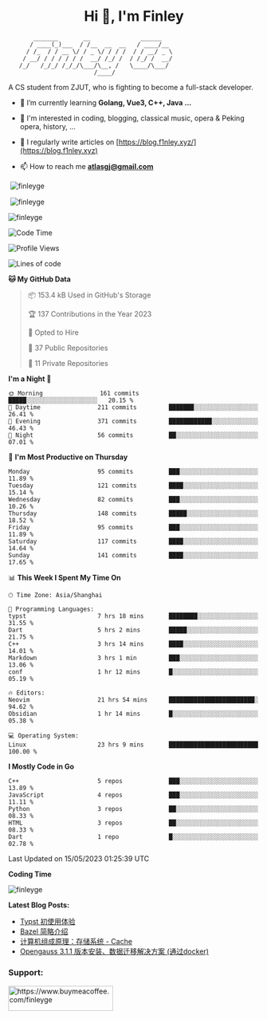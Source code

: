 <h1 align="center">Hi 👋, I'm Finley</h1>

```text
       _______       __              ______   
      / ____(_)___  / /__  __  __   / ____/__ 
     / /_  / / __ \/ / _ \/ / / /  / / __/ _ \
    / __/ / / / / / /  __/ /_/ /  / /_/ /  __/
   /_/   /_/_/ /_/_/\___/\__, /   \____/\___/
                        /____/                
```

<p align="left">

A CS student from ZJUT,
who is fighting to become a full-stack developer.

</p>

<p align="left">

- 🌱 I’m currently learning **Golang, Vue3, C++, Java ...**

- 🧠 I'm interested in coding, blogging, classical music, opera & Peking opera, history, ...

- 📝 I regularly write articles on [https://blog.f1nley.xyz/](https://blog.f1nley.xyz)

- 📫 How to reach me **atlasgj@gmail.com**

</p>

<p>&nbsp;<img align="center" src="https://github-readme-stats.vercel.app/api/top-langs/?username=finleyge&show_icons=true&locale=en&hide=javascript,html,tex" alt="finleyge" /></p>

<p>&nbsp;<img align="center" src="https://github-readme-stats.vercel.app/api?username=finleyge&show_icons=true&locale=en" alt="finleyge" /></p>

<p><img align="center" src="https://github-readme-streak-stats.herokuapp.com/?user=finleyge&" alt="finleyge" /></p>

<!--START_SECTION:waka-->
![Code Time](http://img.shields.io/badge/Code%20Time-605%20hrs%2013%20mins-blue)

![Profile Views](http://img.shields.io/badge/Profile%20Views-2-blue)

![Lines of code](https://img.shields.io/badge/From%20Hello%20World%20I%27ve%20Written-560.9%20thousand%20lines%20of%20code-blue)

**🐱 My GitHub Data** 

> 📦 153.4 kB Used in GitHub's Storage 
 > 
> 🏆 137 Contributions in the Year 2023
 > 
> 💼 Opted to Hire
 > 
> 📜 37 Public Repositories 
 > 
> 🔑 11 Private Repositories 
 > 
**I'm a Night 🦉** 

```text
🌞 Morning                161 commits         █████░░░░░░░░░░░░░░░░░░░░   20.15 % 
🌆 Daytime                211 commits         ███████░░░░░░░░░░░░░░░░░░   26.41 % 
🌃 Evening                371 commits         ████████████░░░░░░░░░░░░░   46.43 % 
🌙 Night                  56 commits          ██░░░░░░░░░░░░░░░░░░░░░░░   07.01 % 
```
📅 **I'm Most Productive on Thursday** 

```text
Monday                   95 commits          ███░░░░░░░░░░░░░░░░░░░░░░   11.89 % 
Tuesday                  121 commits         ████░░░░░░░░░░░░░░░░░░░░░   15.14 % 
Wednesday                82 commits          ███░░░░░░░░░░░░░░░░░░░░░░   10.26 % 
Thursday                 148 commits         █████░░░░░░░░░░░░░░░░░░░░   18.52 % 
Friday                   95 commits          ███░░░░░░░░░░░░░░░░░░░░░░   11.89 % 
Saturday                 117 commits         ████░░░░░░░░░░░░░░░░░░░░░   14.64 % 
Sunday                   141 commits         ████░░░░░░░░░░░░░░░░░░░░░   17.65 % 
```


📊 **This Week I Spent My Time On** 

```text
🕑︎ Time Zone: Asia/Shanghai

💬 Programming Languages: 
typst                    7 hrs 18 mins       ████████░░░░░░░░░░░░░░░░░   31.55 % 
Dart                     5 hrs 2 mins        █████░░░░░░░░░░░░░░░░░░░░   21.75 % 
C++                      3 hrs 14 mins       ████░░░░░░░░░░░░░░░░░░░░░   14.01 % 
Markdown                 3 hrs 1 min         ███░░░░░░░░░░░░░░░░░░░░░░   13.06 % 
conf                     1 hr 12 mins        █░░░░░░░░░░░░░░░░░░░░░░░░   05.19 % 

🔥 Editors: 
Neovim                   21 hrs 54 mins      ████████████████████████░   94.62 % 
Obsidian                 1 hr 14 mins        █░░░░░░░░░░░░░░░░░░░░░░░░   05.38 % 

💻 Operating System: 
Linux                    23 hrs 9 mins       █████████████████████████   100.00 % 
```

**I Mostly Code in Go** 

```text
C++                      5 repos             ███░░░░░░░░░░░░░░░░░░░░░░   13.89 % 
JavaScript               4 repos             ███░░░░░░░░░░░░░░░░░░░░░░   11.11 % 
Python                   3 repos             ██░░░░░░░░░░░░░░░░░░░░░░░   08.33 % 
HTML                     3 repos             ██░░░░░░░░░░░░░░░░░░░░░░░   08.33 % 
Dart                     1 repo              █░░░░░░░░░░░░░░░░░░░░░░░░   02.78 % 
```




 Last Updated on 15/05/2023 01:25:39 UTC
<!--END_SECTION:waka-->
**Coding Time**
<p>
       <img align="center" src="https://wakatime.com/share/@1f267603-cf28-47c9-a32c-2753500710e7/96d852e9-5832-42ff-acaa-a48a5371ba9d.svg" alt="finleyge" />
</p>

</p>


**Latest Blog Posts:**

<!-- BLOG-POST-LIST:START -->
- [Typst 初使用体验](https://blog.f1nley.xyz/post/typst-first-use/)
- [Bazel 简略介绍](https://blog.f1nley.xyz/post/bazel-basic-intro/)
- [计算机组成原理：存储系统 - Cache](https://blog.f1nley.xyz/post/ee/cache/)
- [Opengauss 3.1.1 版本安装、数据迁移解决方案 &lpar;通过docker&rpar;](https://blog.f1nley.xyz/post/linux/opengauss311/)
<!-- BLOG-POST-LIST:END -->

<h3 align="left">Support:</h3>

<p align="left">

<a href="https://www.buymeacoffee.com/finleyge"> <img align="left" src="https://cdn.buymeacoffee.com/buttons/v2/default-yellow.png" height="50" width="210" alt="https://www.buymeacoffee.com/finleyge" />

</a>
</p>

